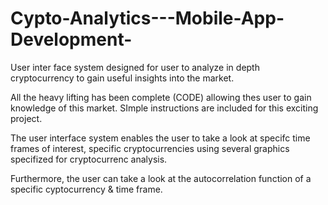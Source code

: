 # Cypto-Analytics---Mobile-App-Development-
User inter face system designed for user to analyze in depth cryptocurrency to gain useful insights into the market.

All the heavy lifting has been complete (CODE) allowing thes user to gain knowledge of this market.
SImple instructions are included for this exciting project.

The user interface system enables the user to take a look at specifc time frames of interest, specific cryptocurrencies using several graphics specifized for 
cryptocurrenc analysis.

Furthermore, the user can take a look at the autocorrelation function of a specific cyptocurrency & time frame.



